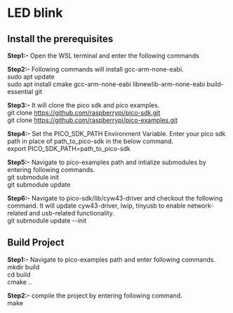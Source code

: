 
# LED blink

  
  
  

## Install the prerequisites
**Step1:-** Open the WSL terminal and enter the following commands

**Step2:-**  Following commands will install gcc-arm-none-eabi. <br>
sudo apt update <br>
sudo apt install cmake gcc-arm-none-eabi libnewlib-arm-none-eabi build-essential git

  **Step3:-**  It will clone the pico sdk and pico examples. <br>
git clone https://github.com/raspberrypi/pico-sdk.git <br>
git clone https://github.com/raspberrypi/pico-examples.git

  **Step4:-**  Set the PICO_SDK_PATH Environment Variable. Enter your pico sdk path in place of path_to_pico-sdk in the below command. <br>
export PICO_SDK_PATH=path_to_pico-sdk

 **Step5:-**  Navigate to pico-examples path and intialize submodules by entering following commands. <br>
 git submodule init <br>
git submodule update

 **Step6:-**  Navigate to pico-sdk/lib/cyw43-driver and checkout the following command. It will update cyw43-driver, lwip, tinyusb to enable network-related and usb-related functionality.<br>
git submodule update --init


## Build Project
 **Step1:-**  Navigate to pico-examples path and enter following commands. <br>
mkdir build <br>
cd build <br>
cmake ..

 **Step2:-**  compile the project by entering following command.  <br>
 make